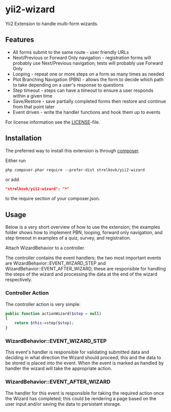 # yii2-wizard
Yii2 Extension to handle multi-form wizards.

## Features

- All forms submit to the same route - user friendly URLs
- Next/Previous or Forward Only navigation - registration forms will probably use Next/Previous navigation; tests will probably use Forward Only
- Looping - repeat one or more steps on a form as many times as needed
- Plot Branching Navigation (PBN) - allows the form to decide which path to take depending on a user's response to questions
- Step timeout - steps can have a timeout to ensure a user responds within a given time
- Save/Restore - save partially completed forms then restore and continue from that point later
- Event driven - write the handler functions and hook them up to events

For license information see the [LICENSE](LICENSE.md)-file.

## Installation

The preferred way to install this extension is through [composer](http://getcomposer.org/download/).

Either run

```
php composer.phar require --prefer-dist strelkovk/yii2-wizard
```

or add

```json
"strelkovk/yii2-wizard": "*"
```

to the require section of your composer.json.

## Usage

Below is a very short overview of how to use the extension; the examples folder shows how to implement PBN, looping, forward only navigation, and step timeout in examples of a quiz, survey, and registration.

Attach WizardBehavior to a controller.

The controller contains the event handlers; the two most important events are WizardBehavior::EVENT_WIZARD_STEP and WizardBehavior::EVENT_AFTER_WIZARD, these are responsible for handling the steps of the wizard and processing the data at the end of the wizard respectively.

### Controller Action

The controller action is very simple:
```php
public function actionWizard($step = null)
{
    return $this->step($step);
}
```

### WizardBehavior::EVENT_WIZARD_STEP

This event's handler is responsible for validating submitted data and deciding in what direction the Wizard should proceed; this and the data to be stored is placed into the event. When the event is marked as handled by handler the wizard will take the appropriate action.

### WizardBehavior::EVENT_AFTER_WIZARD

The handler for this event is responsible for taking the required action once the Wizard has completed; this could be rendering a page based on the user input and/or saving the data to persistant storage.